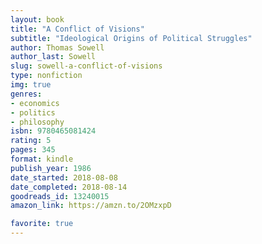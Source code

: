 ```yaml
---
layout: book
title: "A Conflict of Visions"
subtitle: "Ideological Origins of Political Struggles"
author: Thomas Sowell
author_last: Sowell
slug: sowell-a-conflict-of-visions
type: nonfiction
img: true
genres:
- economics
- politics
- philosophy
isbn: 9780465081424
rating: 5
pages: 345
format: kindle
publish_year: 1986
date_started: 2018-08-08
date_completed: 2018-08-14
goodreads_id: 13240015
amazon_link: https://amzn.to/2OMzxpD

favorite: true
---
```

